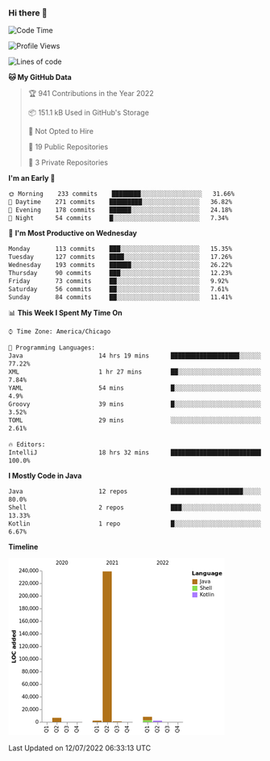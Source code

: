 ### Hi there 👋


<!--START_SECTION:waka-->
![Code Time](http://img.shields.io/badge/Code%20Time-0%20secs-blue)

![Profile Views](http://img.shields.io/badge/Profile%20Views-1-blue)

![Lines of code](https://img.shields.io/badge/From%20Hello%20World%20I%27ve%20Written-259%20Thousand%20lines%20of%20code-blue)

**🐱 My GitHub Data** 

> 🏆 941 Contributions in the Year 2022
 > 
> 📦 151.1 kB Used in GitHub's Storage 
 > 
> 🚫 Not Opted to Hire
 > 
> 📜 19 Public Repositories 
 > 
> 🔑 3 Private Repositories  
 > 
**I'm an Early 🐤** 

```text
🌞 Morning    233 commits    ████████░░░░░░░░░░░░░░░░░   31.66% 
🌆 Daytime    271 commits    █████████░░░░░░░░░░░░░░░░   36.82% 
🌃 Evening    178 commits    ██████░░░░░░░░░░░░░░░░░░░   24.18% 
🌙 Night      54 commits     █░░░░░░░░░░░░░░░░░░░░░░░░   7.34%

```
📅 **I'm Most Productive on Wednesday** 

```text
Monday       113 commits    ███░░░░░░░░░░░░░░░░░░░░░░   15.35% 
Tuesday      127 commits    ████░░░░░░░░░░░░░░░░░░░░░   17.26% 
Wednesday    193 commits    ██████░░░░░░░░░░░░░░░░░░░   26.22% 
Thursday     90 commits     ███░░░░░░░░░░░░░░░░░░░░░░   12.23% 
Friday       73 commits     ██░░░░░░░░░░░░░░░░░░░░░░░   9.92% 
Saturday     56 commits     ██░░░░░░░░░░░░░░░░░░░░░░░   7.61% 
Sunday       84 commits     ██░░░░░░░░░░░░░░░░░░░░░░░   11.41%

```


📊 **This Week I Spent My Time On** 

```text
⌚︎ Time Zone: America/Chicago

💬 Programming Languages: 
Java                     14 hrs 19 mins      ███████████████████░░░░░░   77.22% 
XML                      1 hr 27 mins        ██░░░░░░░░░░░░░░░░░░░░░░░   7.84% 
YAML                     54 mins             █░░░░░░░░░░░░░░░░░░░░░░░░   4.9% 
Groovy                   39 mins             █░░░░░░░░░░░░░░░░░░░░░░░░   3.52% 
TOML                     29 mins             ░░░░░░░░░░░░░░░░░░░░░░░░░   2.61%

🔥 Editors: 
IntelliJ                 18 hrs 32 mins      █████████████████████████   100.0%

```

**I Mostly Code in Java** 

```text
Java                     12 repos            ████████████████████░░░░░   80.0% 
Shell                    2 repos             ███░░░░░░░░░░░░░░░░░░░░░░   13.33% 
Kotlin                   1 repo              █░░░░░░░░░░░░░░░░░░░░░░░░   6.67%

```


**Timeline**

![Chart not found](https://raw.githubusercontent.com/powercasgamer/powercasgamer/master/charts/bar_graph.png) 


 Last Updated on 12/07/2022 06:33:13 UTC
<!--END_SECTION:waka-->
